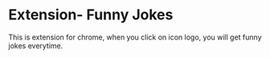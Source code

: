 # Extension- Funny Jokes
This is extension for chrome, when you click on icon logo, you will get funny jokes everytime.
